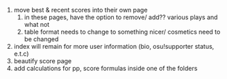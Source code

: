 1. move best & recent scores into their own page
   1. in these pages, have the option to remove/ add?? various plays and what not
   2. table format needs to change to something nicer/ cosmetics need to be changed
2. index will remain for more user information (bio, osu!supporter status, e.t.c)
3. beautify score page
4. add calculations for pp, score formulas inside one of the folders